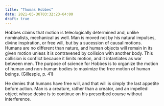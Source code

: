 ```yaml
---
title: "Thomas Hobbes"
date: 2021-05-30T03:32:23-04:00
draft: true
---
```


Hobbes claims that motion is teleologically determined and, unlike nominalists, mechanical as well. Man is moved not by his natural impulses, divine inspiration, or free will, but by a sucession of causal motions. Humans are no different than nature, and human objects will remain in its given motion unless it is contravened by collision with another body. This collision is conflict because it limits motion, and it intantiates as war between men. The purpose of science for Hobbes is to organize the motion of human and non-human bodies to maximize the free motion of human beings. (Gillespie, p. 41)

He denies that humans have free will, and that will is simply the last appetite before action. Man is a creature, rather than a creator, and an impelled object whose desire is to continue on his prescribed course without interference.
